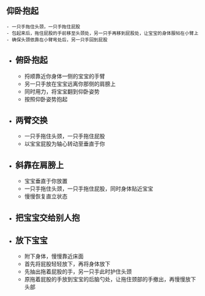 ## 仰卧抱起
	- 一只手拖住头颈，一只手拖住屁股
	- 包起来后，拖住屁股的手前移至头颈处，另一只手再移到屁股处，让宝宝的身体服帖在小臂上
	- 确保头颈依靠在小臂弯处后，另一只手回到屁股
- ## 俯卧抱起
	- 捋顺靠近你身体一侧的宝宝的手臂
	- 另一只手放在宝宝远离你那侧的肩膀上
	- 同时用力，将宝宝翻到仰卧姿势
	- 按照仰卧姿势抱起
- ## 两臂交换
	- 一只手拖住头颈，一只手拖住屁股
	- 以宝宝屁股为轴心转动至垂直于你
- ## 斜靠在肩膀上
	- 宝宝垂直于你放置
	- 一只手拖住头颈，一只手拖住屁股，同时身体贴近宝宝
	- 慢慢恢复直立状态
- ## 把宝宝交给别人抱
- ## 放下宝宝
	- 附下身体，慢慢靠近床面
	- 首先将屁股轻轻放下，再将身体放下
	- 先抽出拖着屁股的手，另一只手此时护住头颈
	- 原拖着屁股的手放到宝宝的后脑勺处，让拖住颈部的手撤出，再慢慢放下头部